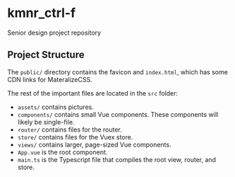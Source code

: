 # kmnr_ctrl-f
Senior design project repository

## Project Structure
The `public/` directory contains the favicon and `index.html`, which has some CDN links for MateralizeCSS.

The rest of the important files are located in the `src` folder:

- `assets/` contains pictures.
- `components/` contains small Vue components. These components will likely be single-file.
- `router/` contains files for the router.
- `store/` contains files for the Vuex store.
- `views/` contains larger, page-sized Vue components.
- `App.vue` is the root component.
- `main.ts` is the Typescript file that compiles the root view, router, and store.
